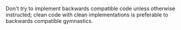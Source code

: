 Don't try to implement backwards compatible code unless otherwise instructed; clean code with clean implementations is preferable to backwards compatible gymnastics.